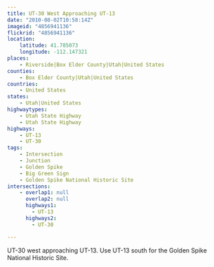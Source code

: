 ```yaml
---
title: UT-30 West Approaching UT-13
date: "2010-08-02T10:58:14Z"
imageid: "4856941136"
flickrid: "4856941136"
location:
    latitude: 41.785073
    longitude: -112.147321
places:
    - Riverside|Box Elder County|Utah|United States
counties:
    - Box Elder County|Utah|United States
countries:
    - United States
states:
    - Utah|United States
highwaytypes:
    - Utah State Highway
    - Utah State Highway
highways:
    - UT-13
    - UT-30
tags:
    - Intersection
    - Junction
    - Golden Spike
    - Big Green Sign
    - Golden Spike National Historic Site
intersections:
    - overlap1: null
      overlap2: null
      highways1:
        - UT-13
      highways2:
        - UT-30

---
```

UT-30 west approaching UT-13.  Use UT-13 south for the Golden Spike National Historic Site.